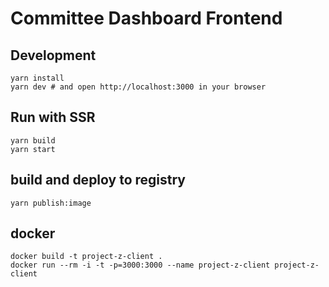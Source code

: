 # Committee Dashboard Frontend

## Development

```shell script
yarn install
yarn dev # and open http://localhost:3000 in your browser 
```

## Run with SSR

```shell script
yarn build
yarn start
```

## build and deploy to registry
```
yarn publish:image
```

## docker
```
docker build -t project-z-client .
docker run --rm -i -t -p=3000:3000 --name project-z-client project-z-client
```
